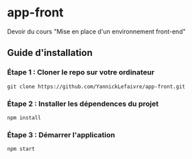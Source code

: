 # app-front

Devoir du cours "Mise en place d'un environnement front-end"

## Guide d'installation

### Étape 1 : Cloner le repo sur votre ordinateur

```
git clone https://github.com/YannickLefaivre/app-front.git
```

### Étape 2 : Installer les dépendences du projet 

```
npm install
```

### Étape 3 : Démarrer l'application

```
npm start
```